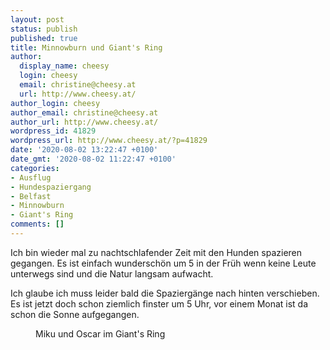 ```yaml
---
layout: post
status: publish
published: true
title: Minnowburn und Giant's Ring
author:
  display_name: cheesy
  login: cheesy
  email: christine@cheesy.at
  url: http://www.cheesy.at/
author_login: cheesy
author_email: christine@cheesy.at
author_url: http://www.cheesy.at/
wordpress_id: 41829
wordpress_url: http://www.cheesy.at/?p=41829
date: '2020-08-02 13:22:47 +0100'
date_gmt: '2020-08-02 11:22:47 +0100'
categories:
- Ausflug
- Hundespaziergang
- Belfast
- Minnowburn
- Giant's Ring
comments: []
---
```

<!-- wp:paragraph -->
Ich bin wieder mal zu nachtschlafender Zeit mit den Hunden spazieren gegangen. Es ist einfach wunderschön um 5 in der Früh wenn keine Leute unterwegs sind und die Natur langsam aufwacht.
<!-- /wp:paragraph -->
<!-- wp:paragraph -->
Ich glaube ich muss leider bald die Spaziergänge nach hinten verschieben. Es ist jetzt doch schon ziemlich finster um 5 Uhr, vor einem Monat ist da schon die Sonne aufgegangen.
<!-- /wp:paragraph -->
<!-- wp:image {"id":41820,"linkDestination":"custom"} -->
<figure class="wp-block-image"><a href="http://www.cheesy.at/fotos/ausfluege/2020-2/minnowburn-und-giant-ring/"><img src="{% link _posts/2020-08-02-minnowburn-und-giants-ring/Minnowburn-und-Giant-Ring-008.jpg %}" alt="" class="wp-image-41820"></a><br>
<figcaption>Miku und Oscar im Giant's Ring</figcaption>
</figure>
<!-- /wp:image -->
